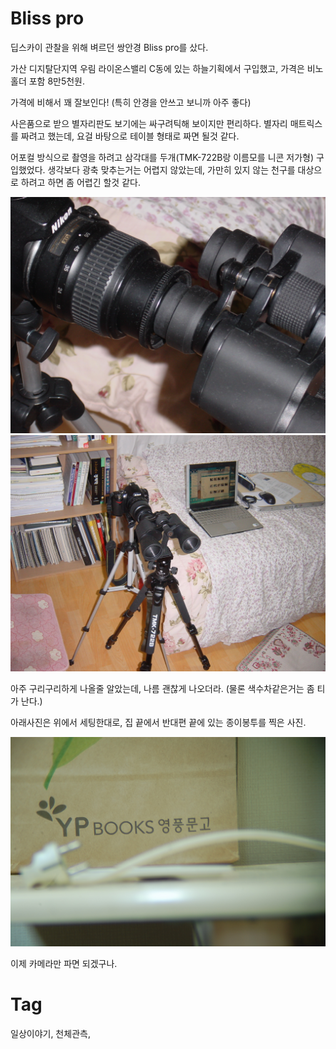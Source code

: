 Bliss pro
==========

딥스카이 관찰을 위해 벼르던 쌍안경 Bliss pro를 샀다.

가산 디지탈단지역 우림 라이온스밸리 C동에 있는 하늘기획에서 구입했고, 가격은 비노홀더 포함 8만5천원.

가격에 비해서 꽤 잘보인다! (특히 안경을 안쓰고 보니까 아주 좋다)

사은품으로 받으 별자리판도 보기에는 싸구려틱해 보이지만 편리하다. 별자리 매트릭스를 짜려고 했는데, 요걸 바탕으로 테이블 형태로 짜면 될것 같다.

어포컬 방식으로 촬영을 하려고 삼각대를 두개(TMK-722B랑 이름모를 니콘 저가형) 구입했었다. 생각보다 광축 맞추는거는 어렵지 않았는데, 가만히 있지 않는 천구를 대상으로 하려고 하면 좀 어렵긴 할것 같다.

<img src="_img/bliss-pro-afocal.jpg" style="width: 600px;" />

<img src="_img/bliss-pro-afocal-system.jpg" style="width: 600px;" />

아주 구리구리하게 나올줄 알았는데, 나름 괜찮게 나오더라. (물론 색수차같은거는 좀 티가 난다.)

아래사진은 위에서 세팅한대로, 집 끝에서 반대편 끝에 있는 종이봉투를 찍은 사진.

<img src="_img/bliss-pro-my-room.jpg" style="width: 600px;" />


이제 카메라만 파면 되겠구나.

Tag
====
일상이야기, 천체관측,